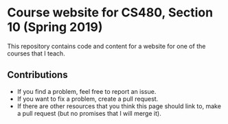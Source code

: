 # Course website for CS480, Section 10 (Spring 2019)


This repository contains code and content for a website for one of the courses
that I teach.  


## Contributions
- If you find a problem, feel free to report an issue.
- If you want to fix a problem, create a pull request.
- If there are other resources that you think this page should link to,
make a pull request (but no promises that I will merge it).
